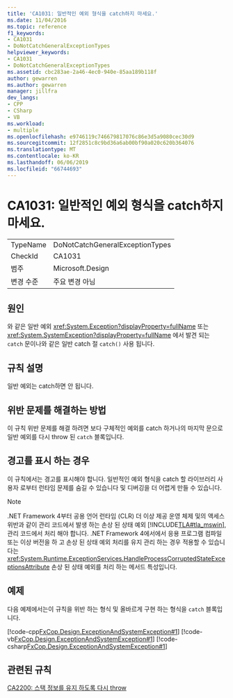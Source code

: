 ```yaml
---
title: 'CA1031: 일반적인 예외 형식을 catch하지 마세요.'
ms.date: 11/04/2016
ms.topic: reference
f1_keywords:
- CA1031
- DoNotCatchGeneralExceptionTypes
helpviewer_keywords:
- CA1031
- DoNotCatchGeneralExceptionTypes
ms.assetid: cbc283ae-2a46-4ec0-940e-85aa189b118f
author: gewarren
ms.author: gewarren
manager: jillfra
dev_langs:
- CPP
- CSharp
- VB
ms.workload:
- multiple
ms.openlocfilehash: e9746119c746679817076c86e3d5a9080cec30d9
ms.sourcegitcommit: 12f2851c8c9bd36a6ab00bf90a020c620b364076
ms.translationtype: MT
ms.contentlocale: ko-KR
ms.lasthandoff: 06/06/2019
ms.locfileid: "66744693"
---
```

# <a name="ca1031-do-not-catch-general-exception-types"></a>CA1031: 일반적인 예외 형식을 catch하지 마세요.

|||
|-|-|
|TypeName|DoNotCatchGeneralExceptionTypes|
|CheckId|CA1031|
|범주|Microsoft.Design|
|변경 수준|주요 변경 아님|

## <a name="cause"></a>원인
 와 같은 일반 예외 <xref:System.Exception?displayProperty=fullName> 또는 <xref:System.SystemException?displayProperty=fullName> 에서 발견 되는 `catch` 문이나와 같은 일반 catch 절 `catch()` 사용 됩니다.

## <a name="rule-description"></a>규칙 설명
 일반 예외는 catch하면 안 됩니다.

## <a name="how-to-fix-violations"></a>위반 문제를 해결하는 방법
 이 규칙 위반 문제를 해결 하려면 보다 구체적인 예외를 catch 하거나의 마지막 문으로 일반 예외를 다시 throw 된 `catch` 블록입니다.

## <a name="when-to-suppress-warnings"></a>경고를 표시 하는 경우
 이 규칙에서는 경고를 표시해야 합니다. 일반적인 예외 형식을 catch 할 라이브러리 사용자 로부터 런타임 문제를 숨길 수 있습니다 및 디버깅을 더 어렵게 만들 수 있습니다.

> [!NOTE]
> .NET Framework 4부터 공용 언어 런타임 (CLR) 더 이상 제공 운영 체제 및의 액세스 위반과 같이 관리 코드에서 발생 하는 손상 된 상태 예외 [!INCLUDE[TLA#tla_mswin](../code-quality/includes/tlasharptla_mswin_md.md)], 관리 코드에서 처리 해야 합니다. .NET Framework 4에서에서 응용 프로그램 컴파일 또는 이상 버전을 하 고 손상 된 상태 예외 처리를 유지 관리 하는 경우 적용할 수 있습니다는 <xref:System.Runtime.ExceptionServices.HandleProcessCorruptedStateExceptionsAttribute> 손상 된 상태 예외를 처리 하는 메서드 특성입니다.

## <a name="example"></a>예제
 다음 예제에서는이 규칙을 위반 하는 형식 및 올바르게 구현 하는 형식을 `catch` 블록입니다.

 [!code-cpp[FxCop.Design.ExceptionAndSystemException#1](../code-quality/codesnippet/CPP/ca1031-do-not-catch-general-exception-types_1.cpp)]
 [!code-vb[FxCop.Design.ExceptionAndSystemException#1](../code-quality/codesnippet/VisualBasic/ca1031-do-not-catch-general-exception-types_1.vb)]
 [!code-csharp[FxCop.Design.ExceptionAndSystemException#1](../code-quality/codesnippet/CSharp/ca1031-do-not-catch-general-exception-types_1.cs)]

## <a name="related-rules"></a>관련된 규칙
 [CA2200: 스택 정보를 유지 하도록 다시 throw](../code-quality/ca2200-rethrow-to-preserve-stack-details.md)
